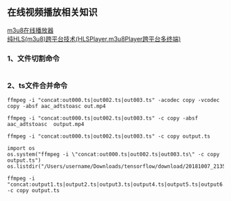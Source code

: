 ## 在线视频播放相关知识
[m3u8在线播放器](https://www.m3u8play.com/)  
[纯HLS(m3u8)跨平台技术(HLSPlayer,m3u8Player跨平台多终端)](http://www.52player.com/videoplayer/2014/121751.html)

### 1、文件切割命令
```
```

### 2、ts文件合并命令
```
ffmpeg -i "concat:out000.ts|out002.ts|out003.ts" -acodec copy -vcodec copy -absf aac_adtstoasc out.mp4
```
```
ffmpeg -i "concat:out000.ts|out002.ts|out003.ts" -c copy -absf aac_adtstoasc  output.mp4
```
```
ffmpeg -i "concat:out000.ts|out002.ts|out003.ts" -c copy output.ts
```
```
import os
os.system("ffmpeg -i \"concat:out000.ts|out002.ts|out003.ts\" -c copy output.ts")
os.listdir("/Users/username/Downloads/tensorflow/download/20181007_213500")
```
```
ffmpeg -i "concat:output1.ts|output2.ts|output3.ts|output4.ts|output5.ts|output6.ts|output7.ts|output8.ts|output9.ts" -c copy output.ts
```
